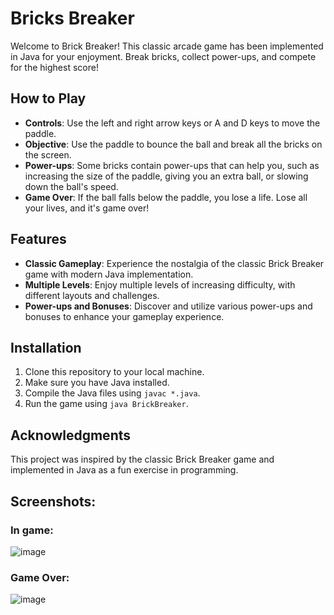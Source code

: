 # Bricks Breaker

Welcome to Brick Breaker! This classic arcade game has been implemented in Java for your enjoyment. Break bricks, collect power-ups, and compete for the highest score!

## How to Play

- **Controls**: Use the left and right arrow keys or A and D keys to move the paddle.
- **Objective**: Use the paddle to bounce the ball and break all the bricks on the screen.
- **Power-ups**: Some bricks contain power-ups that can help you, such as increasing the size of the paddle, giving you an extra ball, or slowing down the ball's speed.
- **Game Over**: If the ball falls below the paddle, you lose a life. Lose all your lives, and it's game over!

## Features

- **Classic Gameplay**: Experience the nostalgia of the classic Brick Breaker game with modern Java implementation.
- **Multiple Levels**: Enjoy multiple levels of increasing difficulty, with different layouts and challenges.
- **Power-ups and Bonuses**: Discover and utilize various power-ups and bonuses to enhance your gameplay experience.

## Installation

1. Clone this repository to your local machine.
2. Make sure you have Java installed.
3. Compile the Java files using `javac *.java`.
4. Run the game using `java BrickBreaker`.

## Acknowledgments

This project was inspired by the classic Brick Breaker game and implemented in Java as a fun exercise in programming.


## Screenshots:

### In game:
![image](https://github.com/SaarGamzo/Brick-Breaker/assets/88244818/1a71ff8b-c6ce-4ddd-95f4-f84c487cfc2e)

### Game Over:
![image](https://github.com/SaarGamzo/Brick-Breaker/assets/88244818/4f61ba38-44bd-4e91-93bf-dc1437f3c8f5)
